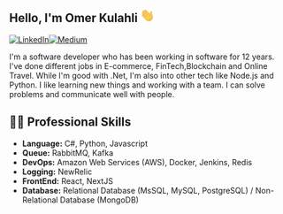 <h2> Hello, I'm Omer Kulahli <img src="https://raw.githubusercontent.com/ABSphreak/ABSphreak/master/gifs/Hi.gif" height="25px"></h2>

[ ![LinkedIn](https://img.shields.io/badge/LinkedIn-4682B4?style=for-the-badge&logo=linkedin&logoColor=white)](https://www.linkedin.com/in/omer-kulahli)[![Medium](https://img.shields.io/badge/Medium-555555?style=for-the-badge&logo=medium&logoColor=white)](https://medium.com/@omerkulahli88)


I'm a software developer who has been working in software for 12 years. I've done different jobs in E-commerce, FinTech,Blockchain and Online Travel. While I'm good with .Net, I'm also into other tech like Node.js and Python.
I like learning new things and working with a team. I can solve problems and communicate well with people.


## 👨‍💻 Professional Skills

-  **Language:**  C#, Python, Javascript
-  **Queue:**  RabbitMQ, Kafka
-  **DevOps:** Amazon Web Services (AWS), Docker, Jenkins, Redis
-  **Logging:** NewRelic
-  **FrontEnd:** React, NextJS
-  **Database:** Relational Database (MsSQL, MySQL, PostgreSQL) / Non-Relational Database (MongoDB)
